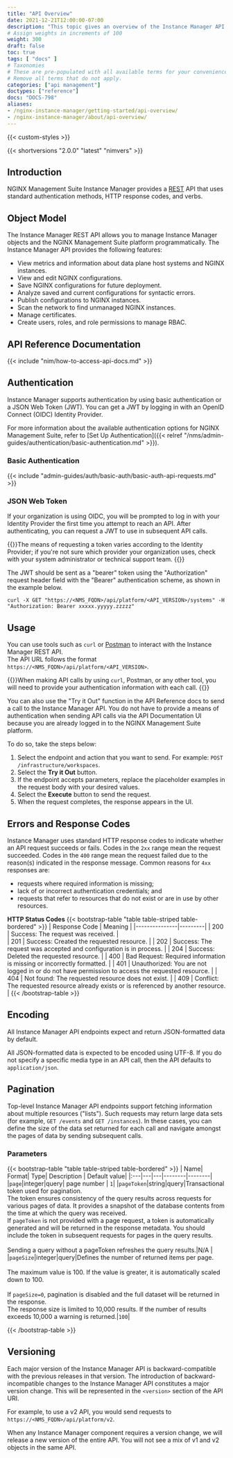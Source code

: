 ```yaml
---
title: "API Overview"
date: 2021-12-21T12:00:00-07:00
description: "This topic gives an overview of the Instance Manager API."
# Assign weights in increments of 100
weight: 300
draft: false
toc: true
tags: [ "docs" ]
# Taxonomies
# These are pre-populated with all available terms for your convenience.
# Remove all terms that do not apply.
categories: ["api management"]
doctypes: ["reference"]
docs: "DOCS-798"
aliases:
- /nginx-instance-manager/getting-started/api-overview/
- /nginx-instance-manager/about/api-overview/
---
```


{{< custom-styles >}}

{{< shortversions "2.0.0" "latest" "nimvers" >}}

## Introduction

NGINX Management Suite Instance Manager provides a [REST](https://en.wikipedia.org/wiki/Representational_state_transfer) API that uses standard authentication methods, HTTP response codes, and verbs.   

## Object Model

The Instance Manager REST API allows you to manage Instance Manager objects and the NGINX Management Suite platform programmatically. The Instance Manager API provides the following features:

- View metrics and information about data plane host systems and NGINX instances.
- View and edit NGINX configurations.
- Save NGINX configurations for future deployment.
- Analyze saved and current configurations for syntactic errors.
- Publish configurations to NGINX instances.
- Scan the network to find unmanaged NGINX instances.
- Manage certificates.
- Create users, roles, and role permissions to manage RBAC.

## API Reference Documentation 

{{< include "nim/how-to-access-api-docs.md" >}}

## Authentication

Instance Manager supports authentication by using basic authentication or a JSON Web Token (JWT). You can get a JWT by logging in with an OpenID Connect (OIDC) Identity Provider. 

For more information about the available authentication options for NGINX Management Suite, refer to [Set Up Authentication]({{< relref "/nms/admin-guides/authentication/basic-authentication.md" >}}).

### Basic Authentication

{{< include "admin-guides/auth/basic-auth/basic-auth-api-requests.md" >}}


### JSON Web Token

If your organization is using OIDC, you will be prompted to log in with your Identity Provider the first time you attempt to reach an API. After authenticating, you can request a JWT to use in subsequent API calls. 

{{<note>}}The means of requesting a token varies according to the Identity Provider; if you're not sure which provider your organization uses, check with your system administrator or technical support team. {{</note>}}

The JWT should be sent as a "bearer" token using the "Authorization" request header field with the "Bearer" authentication scheme, as shown in the example below. 

```[bash]
curl -X GET "https://<NMS_FQDN>/api/platform/<API_VERSION>/systems" -H "Authorization: Bearer xxxxx.yyyyy.zzzzz"
```

## Usage

You can use tools such as `curl` or [Postman](https://www.postman.com) to interact with the Instance Manager REST API.  
The API URL follows the format `https://<NMS_FQDN>/api/platform/<API_VERSION>`. 

{{<note>}}When making API calls by using `curl`, Postman, or any other tool, you will need to provide your authentication information with each call. {{</note>}}

You can also use the "Try it Out" function in the API Reference docs to send a call to the Instance Manager API. You do not have to provide a means of authentication when sending API calls via the API Documentation UI because you are already logged in to the NGINX Management Suite platform.

To do so, take the steps below:

1. Select the endpoint and action that you want to send. For example: `POST /infrastructure/workspaces`. 
2. Select the **Try it Out** button.
3. If the endpoint accepts parameters, replace the placeholder examples in the request body with your desired values. 
4. Select the **Execute** button to send the request. 
5. When the request completes, the response appears in the UI.

## Errors and Response Codes

Instance Manager uses standard HTTP response codes to indicate whether an API request succeeds or fails. Codes in the `2xx` range mean the request succeeded. Codes in the `400` range mean the request failed due to the reason(s) indicated in the response message. Common reasons for `4xx` responses are: 

- requests where required information is missing; 
- lack of or incorrect authentication credentials; and 
- requests that refer to resources that do not exist or are in use by other resources.   

**HTTP Status Codes**
{{< bootstrap-table "table table-striped table-bordered" >}}
| Response Code | Meaning |
|---------------|---------|
| 200           | Success: The request was received. |  
| 201           | Success: Created the requested resource. |
| 202           | Success: The request was accepted and configuration is in process. |
| 204           | Success: Deleted the requested resource. |
| 400           | Bad Request: Required information is missing or incorrectly formatted. |
| 401           | Unauthorized: You are not logged in or do not have permission to access the requested resource. |
| 404           | Not found: The requested resource does not exist. |
| 409           | Conflict: The requested resource already exists or is referenced by another resource. |
{{< /bootstrap-table >}}

## Encoding

All Instance Manager API endpoints expect and return JSON-formatted data by default.

All JSON-formatted data is expected to be encoded using UTF-8. If you do not specify a specific media type in an API call, then the API defaults to `application/json`.

## Pagination

Top-level Instance Manager API endpoints support fetching information about multiple resources ("lists"). Such requests may return large data sets (for example, `GET /events` and `GET /instances`). In these cases, you can define the size of the data set returned for each call and navigate amongst the pages of data by sending subsequent calls. 

### Parameters

{{< bootstrap-table "table table-striped table-bordered" >}}
| Name| Format| Type| Description | Default value|
|:---|---|---|--------|--------|
|`page`|integer|query| page number | `1`|
|`pageToken`|string|query|Transactional token used for pagination.<br/>The token ensures consistency of the query results across requests for various pages of data. It provides a snapshot of the database contents from the time at which the query was received.<br/>If `pageToken` is not provided with a page request, a token is automatically generated and will be returned in the response metadata. You should include the token in subsequent requests for pages in the query results.<br/><br/>Sending a query without a pageToken refreshes the query results.|N/A |
|`pageSize`|integer|query|Defines the number of returned items per page.<br/><br/>The maximum value is 100. If the value is greater, it is automatically scaled down to 100.<br/><br/>If `pageSize=0`, pagination is disabled and the full dataset will be returned in the response. <br/>The response size is limited to 10,000 results. If the number of results exceeds 10,000 a warning is returned.|`100`|

{{< /bootstrap-table >}}

## Versioning

Each major version of the Instance Manager API is backward-compatible with the previous releases in that version. 
The introduction of backward-incompatible changes to the Instance Manager API constitutes a major version change. 
This will be represented in the `<version>` section of the API URI. 

For example, to use a v2 API, you would send requests to `https://<NMS_FQDN>/api/platform/v2`.

When any Instance Manager component requires a version change, we will release a new version of the entire API. You will not see a mix of v1 and v2 objects in the same API.
